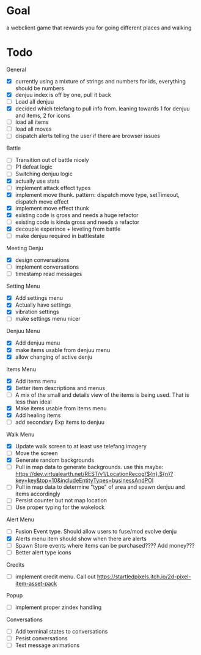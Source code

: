 # Goal

a webclient game that rewards you for going different places and walking

# Todo

General

-   [x] currently using a mixture of strings and numbers for ids, everything should be numbers
-   [x] denjuu index is off by one, pull it back
-   [ ] Load all denjuu
-   [x] decided which telefang to pull info from. leaning towards 1 for denjuu and items, 2 for icons
-   [ ] load all items
-   [ ] load all moves
-   [ ] dispatch alerts telling the user if there are browser issues

Battle

-   [ ] Transition out of battle nicely
-   [ ] P1 defeat logic
-   [ ] Switching denjuu logic
-   [x] actually use stats
-   [ ] implement attack effect types
-   [x] implement move thunk. pattern: dispatch move type, setTimeout, dispatch move effect
-   [x] implement move effect thunk
-   [x] existing code is gross and needs a huge refactor
-   [ ] existing code is kinda gross and needs a refactor
-   [x] decouple experince + leveling from battle
-   [ ] make denjuu required in battlestate

Meeting Denju

-   [x] design conversations
-   [ ] implement conversations
-   [ ] timestamp read messages

Setting Menu

-   [x] Add settings menu
-   [x] Actually have settings
-   [x] vibration settings
-   [ ] make settings menu nicer

Denjuu Menu

-   [x] Add denjuu menu
-   [x] make items usable from denjuu menu
-   [x] allow changing of active denju

Items Menu

-   [x] Add items menu
-   [x] Better item descriptions and menus
-   [ ] A mix of the small and details view of the items is being used. That is less than ideal
-   [x] Make items usable from items menu
-   [x] Add healing items
-   [ ] add secondary Exp items to denjuu

Walk Menu

-   [x] Update walk screen to at least use telefang imagery
-   [ ] Move the screen
-   [x] Generate random backgrounds
-   [ ] Pull in map data to generate backgrounds. use this maybe: https://dev.virtualearth.net/REST/v1/LocationRecog/${n},${n}?key=key&top=10&includeEntityTypes=businessAndPOI
-   [ ] Pull in map data to determine "type" of area and spawn denjuu and items accordingly
-   [ ] Persist counter but not map location
-   [ ] Use proper typing for the wakelock

Alert Menu

-   [ ] Fusion Event type. Should allow users to fuse/mod evolve denju
-   [x] Alerts menu item should show when there are alerts
-   [ ] Spawn Store events where items can be purchased???? Add money???
-   [ ] Better alert type icons

Credits

-   [ ] implement credit menu. Call out https://startledpixels.itch.io/2d-pixel-item-asset-pack

Popup

-   [ ] implement proper zindex handling

Conversations

-   [ ] Add terminal states to conversations
-   [ ] Pesist conversations
-   [ ] Text message animations
